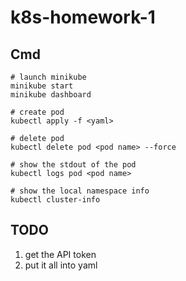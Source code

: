 # k8s-homework-1

## Cmd
```shell
# launch minikube
minikube start
minikube dashboard

# create pod
kubectl apply -f <yaml>  

# delete pod
kubectl delete pod <pod name> --force  

# show the stdout of the pod
kubectl logs pod <pod name>  

# show the local namespace info
kubectl cluster-info
```

## TODO
1. get the API token  
2. put it all into yaml  
